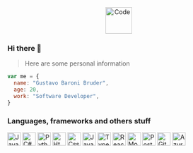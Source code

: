 <div align="center">
  <img width="60px" alt="Code" src="https://user-images.githubusercontent.com/50843660/184546746-fa0fc823-784a-4f86-9dc8-d87576b1b7e3.png" />
</div>

### Hi there 👋

> Here are some personal information

```javascript
var me = {
  name: "Gustavo Baroni Bruder",
  age: 20,
  work: "Software Developer",
}
```

### Languages, frameworks and others stuff
<div align="left">
	<img width="30px" alt="Java" src="https://cdn.jsdelivr.net/gh/devicons/devicon/icons/java/java-original.svg" />
	<img width="30px" alt="C#" src="https://cdn.jsdelivr.net/gh/devicons/devicon/icons/csharp/csharp-original.svg" />
	<img width="30px" alt="Python" src="https://cdn.jsdelivr.net/gh/devicons/devicon/icons/python/python-original.svg" />
	<img width="30px" alt="Html" src="https://cdn.jsdelivr.net/gh/devicons/devicon/icons/html5/html5-original.svg" />
	<img width="30px" alt="Css" src="https://cdn.jsdelivr.net/gh/devicons/devicon/icons/css3/css3-original.svg" />
	<img width="30px" alt="JavaScript" src="https://cdn.jsdelivr.net/gh/devicons/devicon/icons/javascript/javascript-original.svg" />
	<img width="30px" alt="TypeScript" src="https://cdn.jsdelivr.net/gh/devicons/devicon/icons/typescript/typescript-original.svg" />
	<img width="30px" alt="React" src="https://cdn.jsdelivr.net/gh/devicons/devicon/icons/react/react-original.svg" />
	<img width="30px" alt="MongoDB" src="https://cdn.jsdelivr.net/gh/devicons/devicon/icons/mongodb/mongodb-original.svg" />
	<img width="30px" alt="PostgreSQL" src="https://cdn.jsdelivr.net/gh/devicons/devicon/icons/postgresql/postgresql-original.svg" />
	<img width="30px" alt="Git" src="https://cdn.jsdelivr.net/gh/devicons/devicon/icons/git/git-original.svg" />
	<img width="30px" alt="Azure" src="https://cdn.jsdelivr.net/gh/devicons/devicon/icons/azure/azure-original.svg" />
</div>
